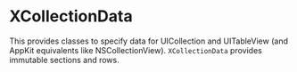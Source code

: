 # XCollectionData

This provides classes to specify data for UICollection and UITableView (and AppKit equivalents like NSCollectionView). `XCollectionData` provides immutable sections and rows.
